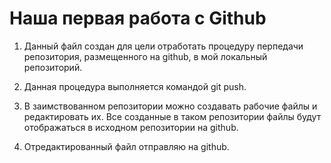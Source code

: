 # Наша первая работа с Github

1. Данный файл создан для цели отработать процедуру перпедачи репозитория, размещенного на github, в мой локальный репозиторий.

2. Данная процедура выполняется командой  git push.

3. В заимствованном репозитории можно создавать рабочие файлы и редактировать их. Все созданные в таком репозитории файлы будут отображаться в исходном репозитории на github.

4. Отредактированный файл отправляю на github.

